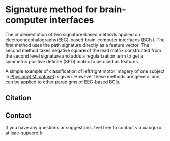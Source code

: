 # Signature method for brain-computer interfaces

The implementation of two signature-based methods applied on electroencephalography(EEG)-based brain-computer interfaces (BCIs). The first method uses the path signature directly as a feature vector. The second method takes negative square of the lead matrix constructed from the second level signature and adds a regularization term to get a symmetric positive definite (SPD) matrix to be used as features. 

A simple example of classification of left/right motor imagery of one subject in [Physionet MI dataset](https://physionet.org/content/eegmmidb/1.0.0/) is given. However these methods are general and can be applied to other paradigms of EEG-based BCIs.


## Citation

## Contact

If you have any questions or suggestions, feel free to contact via xiaoqi.xu at isae-supaero.fr 
